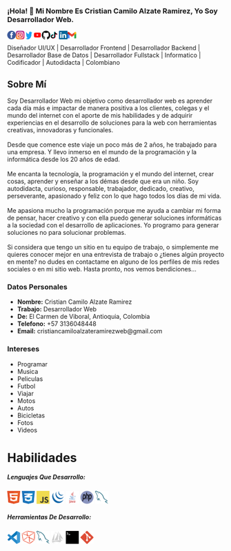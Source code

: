 ### ¡Hola! 👋 Mi Nombre Es Cristian Camilo Alzate Ramirez, Yo Soy Desarrollador Web.

<a title="Facebook" href="https://www.facebook.com/cristiancamiloalzateramirezweb/"><img align="left" width="20" height="20" src="./assets/images/facebook.svg"></a>
<a title="Instagram" href="https://www.instagram.com/cristiancamiloalzateramirezweb/"><img align="left" width="20" height="20" src="./assets/images/instagram.svg"></a>
<a title="Twitter" href="https://twitter.com/ccarweb/"><img width="20" height="20" align="left" src="./assets/images/twitter.svg"></a>
<a title="YouTube" href="https://www.youtube.com/channel/UCwVKvGpc23akQhYlgUt2K7g/"><img width="20" height="20" align="left" src="./assets/images/youtube.svg"></a>
<a title="GitHub" href="https://github.com/cristiancamiloalzateramirezweb/"><img width="20" height="20" align="left" src="./assets/images/github.svg"></a>
<a title="TikTok" href="https://www.tiktok.com/@ccarweb/"><img width="20" height="20" align="left" src="./assets/images/tiktok.svg"></a>
<a title="Linkedin" href="https://www.linkedin.com/in/cristiancamiloalzateramirezweb/"><img width="20" height="20" align="left" src="./assets/images/linkedin.svg"></a>
<a title="Gmail" href="mailto:cristiancamiloalzateramirezweb@gmail.com"><img width="20" height="20" align="left" src="./assets/images/gmail.svg"></a>

<br>
<p>Diseñador UI/UX | Desarrollador Frontend | Desarrollador Backend | Desarrollador Base de Datos | Desarrollador Fullstack | 
Informatico | Codificador | Autodidacta | Colombiano</p>

<h2>Sobre Mí</h2>
<p>
Soy Desarrollador Web mi objetivo como desarrollador web es aprender cada día más e impactar de manera positiva a los clientes, colegas y el mundo del internet 
con el aporte de mis habilidades y de adquirir experiencias en el desarrollo de soluciones para la web con herramientas creativas, innovadoras y funcionales. 
<br><br>
Desde que comence este viaje un poco más de 2 años, he trabajado para una empresa. Y llevo inmerso en el mundo de la programación y la informática desde los 20 años de edad.
<br><br>
Me encanta la tecnología, la programación y el mundo del internet, crear cosas, aprender y enseñar a los démas desde que era un niño. Soy autodidacta, curioso, responsable, trabajador, dedicado, creativo, perseverante, apasionado y feliz con lo que hago todos los días de mi vida. 
<br><br>
Me apasiona mucho la programación porque me ayuda a cambiar mi forma de pensar, hacer creativo y con ella puedo generar soluciones informáticas a la sociedad con el desarrollo de aplicaciones. Yo programo para generar soluciones no para solucionar problemas.
<br><br>
Si considera que tengo un sitio en tu equipo de trabajo, o simplemente me quieres conocer mejor en una entrevista de trabajo o ¿tienes algún proyecto en mente? no dudes en contactame en alguno de los perfiles de mis redes sociales o en mi sitio web. Hasta pronto, nos vemos bendiciones...
</p>
                       
<h3>Datos Personales</h3>
<ul>
<li>
<strong>Nombre:</strong>
Cristian Camilo Alzate Ramirez
</li>
<li>
<strong>Trabajo:</strong>
Desarrollador Web
</li>
<li>
<strong>De:</strong>
El Carmen de Viboral, Antioquia, Colombia
</li>
<li>
<strong>Telefono:</strong>
+57 3136048448
</li>
<li>
<strong>Email:</strong>
cristiancamiloalzateramirezweb@gmail.com
</li>
</ul>
<h3>Intereses</h3>
<ul>
<li>
Programar
</li>
<li>
Musica
</li>
<li>
Peliculas
</li>
<li>
Futbol
</li>
<li>
Viajar
</li>
<li>
Motos 
</li>
<li>
Autos
</li>
<li>
Bicicletas
</li>
<li>
Fotos
</li>
<li>
Videos
</li>
</ul>  

<h1>Habilidades</h1>
<h5>Lenguajes Que Desarrollo:</h5>
<code><img width="30" height="30" src="./assets/images/html.svg"></code>
<code><img width="30" height="30" src="./assets/images/css.svg"></code>
<code><img width="30" height="30" src="./assets/images/javascript.svg"></code>
<code><img width="30" height="30" src="./assets/images/jquery.svg"></code>
<code><img width="30" height="30" src="./assets/images/java.svg"></code>
<code><img width="30" height="30" src="./assets/images/php.svg"></code>
<code><img width="30" height="30" src="./assets/images/mysql.svg"></code>
<h5>Herramientas De Desarrollo:</h5>
<code><img width="30" height="30" src="./assets/images/visualstudiocode.svg"></code>
<code><img width="30" height="30" src="./assets/images/netbeans.svg"></code>
<code><img width="30" height="30" src="./assets/images/mysql.svg"></code>
<code><img width="30" height="30" src="./assets/images/phpmyadmin.svg"></code>
<code><img width="30" height="30" src="./assets/images/terminal.svg"></code>
<code><img width="30" height="30" src="./assets/images/git.svg"></code>
